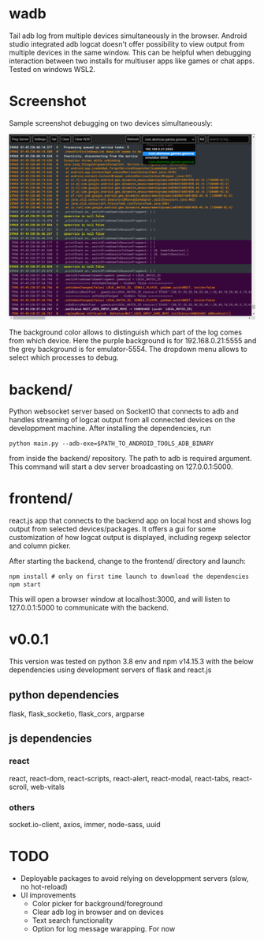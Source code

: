 # wadb

Tail adb log from multiple devices simultaneously in the browser. Android studio integrated adb logcat doesn't offer possibility to view output from multiple devices in the same window. This can be helpful when debugging interaction between two installs for multiuser apps like games or chat apps. Tested on windows WSL2.

# Screenshot

Sample screenshot debugging on two devices simultaneously:

<img src="screenshot.png" width="500">

The background color allows to distinguish which part of the log comes from which device. Here the purple background is for 192.168.0.21:5555 and the grey background is for emulator-5554. The dropdown menu allows to select which processes to debug.

# backend/

Python websocket server based on SocketIO that connects to adb and handles streaming of logcat output from all connected devices on the developpment machine. After installing the dependencies, run

```shell
python main.py --adb-exe=$PATH_TO_ANDROID_TOOLS_ADB_BINARY
```

from inside the backend/ repository. The path to adb is required argument. This command will start a dev server broadcasting on 127.0.0.1:5000.

# frontend/

react.js app that connects to the backend app on local host and shows log output from selected devices/packages. It offers a gui for some customization of how logcat output is displayed, including regexp selector and column picker.

After starting the backend, change to the frontend/ directory and launch:

```shell
npm install # only on first time launch to download the dependencies
npm start
```

This will open a browser window at localhost:3000, and will listen to 127.0.0.1:5000 to communicate with the backend.

# v0.0.1

This version was tested on python 3.8 env and npm v14.15.3 with the below dependencies using development servers of flask and react.js

## python dependencies

flask, flask_socketio, flask_cors, argparse

## js dependencies

### react

react, react-dom, react-scripts, react-alert, react-modal, react-tabs, react-scroll, web-vitals

### others

socket.io-client, axios, immer, node-sass, uuid

# TODO

- Deployable packages to avoid relying on developpment servers (slow, no hot-reload)
- UI improvements
  - Color picker for background/foreground
  - Clear adb log in browser and on devices
  - Text search functionality
  - Option for log message warapping. For now
